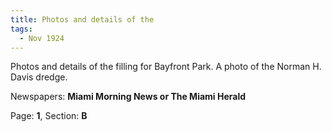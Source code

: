 ```yaml
---  
title: Photos and details of the  
tags:  
  - Nov 1924  
---  
```

  
Photos and details of the filling for Bayfront Park. A photo of the Norman H. Davis dredge.  
  
Newspapers: **Miami Morning News or The Miami Herald**  
  
Page: **1**, Section: **B** 
